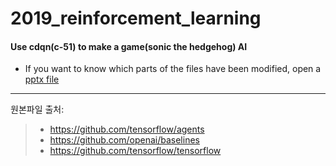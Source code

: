 # 2019_reinforcement_learning
#### Use cdqn(c-51) to make a game(sonic the hedgehog) AI
- If you want to know which parts of the files have been modified, open a <a href="https://github.com/gwonohseon/2019_reinforcement_learning/blob/master/Sonic_cdqn%EB%B0%9C%ED%91%9C.pptx">pptx file</a>
------------------------------------------------
원본파일 출처:
>- https://github.com/tensorflow/agents
>- https://github.com/openai/baselines
>- https://github.com/tensorflow/tensorflow